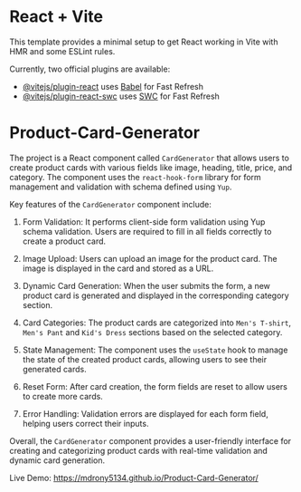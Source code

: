 # React + Vite

This template provides a minimal setup to get React working in Vite with HMR and some ESLint rules.

Currently, two official plugins are available:

- [@vitejs/plugin-react](https://github.com/vitejs/vite-plugin-react/blob/main/packages/plugin-react/README.md) uses [Babel](https://babeljs.io/) for Fast Refresh
- [@vitejs/plugin-react-swc](https://github.com/vitejs/vite-plugin-react-swc) uses [SWC](https://swc.rs/) for Fast Refresh
# Product-Card-Generator

The project is a React component called `CardGenerator` that allows users to create product cards with various fields like image, heading, title, price, and category. The component uses the `react-hook-form` library for form management and validation with schema defined using `Yup`.

Key features of the `CardGenerator` component include:

1. Form Validation: It performs client-side form validation using Yup schema validation. Users are required to fill in all fields correctly to create a product card.

2. Image Upload: Users can upload an image for the product card. The image is displayed in the card and stored as a URL.

3. Dynamic Card Generation: When the user submits the form, a new product card is generated and displayed in the corresponding category section.

4. Card Categories: The product cards are categorized into `Men's T-shirt`, `Men's Pant` and  `Kid's Dress` sections based on the selected category.

5. State Management: The component uses the `useState` hook to manage the state of the created product cards, allowing users to see their generated cards.

6. Reset Form: After card creation, the form fields are reset to allow users to create more cards.

7. Error Handling: Validation errors are displayed for each form field, helping users correct their inputs.

Overall, the `CardGenerator` component provides a user-friendly interface for creating and categorizing product cards with real-time validation and dynamic card generation.



Live Demo:  https://mdrony5134.github.io/Product-Card-Generator/
